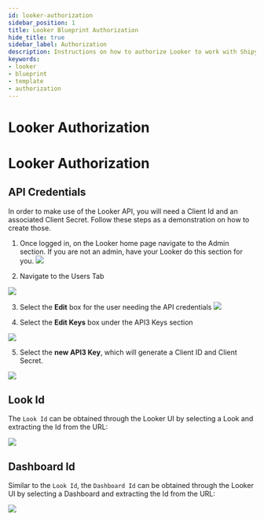 ```yaml
---
id: looker-authorization
sidebar_position: 1
title: Looker Blueprint Authorization
hide_title: true
sidebar_label: Authorization
description: Instructions on how to authorize Looker to work with Shipyard's low-code Looker templates.
keywords:
- looker
- blueprint
- template
- authorization
---
```


# Looker Authorization
# Looker Authorization

## API Credentials

In order to make use of the Looker API, you will need a Client Id and an associated Client Secret. Follow these steps as a demonstration on how to create those.
1. Once logged in, on the Looker home page navigate to the Admin section. If you are not an admin, have your Looker do this section for you.
![](https://cdn.sanity.io/images/2xyydva6/production/f1c19fd687c7429d7fc0e27372546923a1d1004f-312x503.png?w=450)

2. Navigate to the Users Tab

![](https://cdn.sanity.io/images/2xyydva6/production/85d252b122b70d80cf54dfc7e5c4119611d2be34-320x776.png?w=450)

3. Select the **Edit** box for the user needing the API credentials
![](https://cdn.sanity.io/images/2xyydva6/production/bd7e08a410986bbd1154b58dfa6081d772a72428-1639x255.png?w=450)

4. Select the **Edit Keys** box under the API3 Keys section

![](https://cdn.sanity.io/images/2xyydva6/production/87abb9ce29659336c8cd7f49c4406092ffc5f1e6-804x374.png?w=450)

5. Select the **new API3 Key**, which will generate a Client ID and Client Secret.

![](https://cdn.sanity.io/images/2xyydva6/production/a34c31395a20f09dee37c486a77aa0f61667c76e-828x244.png?w=450)



## Look Id
The `Look Id` can be obtained through the Looker UI by selecting a Look and extracting the Id from the URL:

![](https://cdn.sanity.io/images/2xyydva6/production/d35fa8e8cf4befb70c50ee2809c2d945e2a33a28-353x44.png?w=450)

## Dashboard Id
Similar to the `Look Id`, the `Dashboard Id` can be obtained through the Looker UI by selecting a Dashboard and extracting the Id from the URL:

![](https://cdn.sanity.io/images/2xyydva6/production/367f9869574fe29e5f8bbb6d38bc82bb3cb54ac7-381x45.png?w=450)
